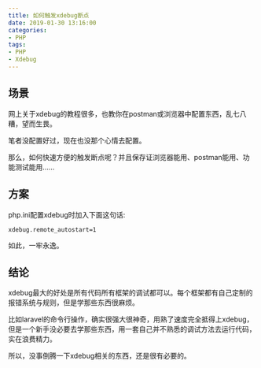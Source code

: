 ```yaml
---
title: 如何触发xdebug断点
date: 2019-01-30 13:16:00
categories: 
- PHP
tags: 
- PHP 
- Xdebug 
---
```


## 场景

网上关于xdebug的教程很多，也教你在postman或浏览器中配置东西，乱七八糟，望而生畏。

笔者没配置好过，现在也没那个心情去配置。

那么，如何快速方便的触发断点呢？并且保存证浏览器能用、postman能用、功能测试能用……

## 方案

php.ini配置xdebug时加入下面这句话:
```
xdebug.remote_autostart=1
```

如此，一牢永逸。

## 结论

xdebug最大的好处是所有代码所有框架的调试都可以。每个框架都有自己定制的报错系统与规则，但是学那些东西很麻烦。

比如laravel的命令行操作，确实很强大很神奇，用熟了速度完全抵得上xdebug，但是一个新手没必要去学那些东西，用一套自己并不熟悉的调试方法去运行代码，实在浪费精力。

所以，没事倒腾一下xdebug相关的东西，还是很有必要的。
